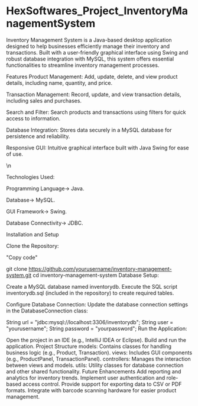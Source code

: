 # HexSoftwares_Project_InventoryManagementSystem
Inventory Management System is a Java-based desktop application designed to help businesses efficiently manage their inventory and transactions. Built with a user-friendly graphical interface using Swing and robust database integration with MySQL, this system offers essential functionalities to streamline inventory management processes.



Features Product Management:
Add, update, delete, and view product details, including name, quantity, and price.


Transaction Management:
Record, update, and view transaction details, including sales and purchases.


Search and Filter:
Search products and transactions using filters for quick access to information.


Database Integration:
Stores data securely in a MySQL database for persistence and reliability.


Responsive GUI:
Intuitive graphical interface built with Java Swing for ease of use.

\n

Technologies Used:



Programming Language-> Java.

Database-> MySQL.

GUI Framework-> Swing.

Database Connectivity-> JDBC.



Installation and Setup

Clone the Repository:

"Copy code"

git clone https://github.com/yourusername/inventory-management-system.git
cd inventory-management-system
Database Setup:

Create a MySQL database named inventorydb.
Execute the SQL script inventorydb.sql (included in the repository) to create required tables.


Configure Database Connection:
Update the database connection settings in the DatabaseConnection class:

String url = "jdbc:mysql://localhost:3306/inventorydb";
String user = "yourusername";
String password = "yourpassword";
Run the Application:

Open the project in an IDE (e.g., IntelliJ IDEA or Eclipse).
Build and run the application.
Project Structure
models: Contains classes for handling business logic (e.g., Product, Transaction).
views: Includes GUI components (e.g., ProductPanel, TransactionPanel).
controllers: Manages the interaction between views and models.
utils: Utility classes for database connection and other shared functionality.
Future Enhancements
Add reporting and analytics for inventory trends.
Implement user authentication and role-based access control.
Provide support for exporting data to CSV or PDF formats.
Integrate with barcode scanning hardware for easier product management.
